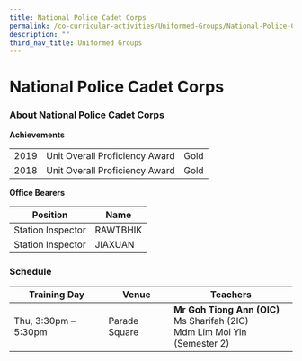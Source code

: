 ```yaml
---
title: National Police Cadet Corps
permalink: /co-curricular-activities/Uniformed-Groups/National-Police-Cadet-Corps/permalink
description: ""
third_nav_title: Uniformed Groups
---
```

National Police Cadet Corps
===========================




### About National Police Cadet Corps
**Achievements**

|  |  |  |
|---|---|---|
| 2019 | Unit Overall Proficiency Award | Gold |
| 2018 | Unit Overall Proficiency Award | Gold |


**Office Bearers**

| Position | Name |
|---|---|
| Station Inspector | RAWTBHIK  |
| Station Inspector | JIAXUAN |

### Schedule

| Training Day | Venue | Teachers |
|---|---|---|
| Thu, 3:30pm – 5:30pm | Parade Square | **Mr Goh Tiong Ann (OIC)**<br>Ms Sharifah (2IC)<br>Mdm Lim Moi Yin (Semester 2) |